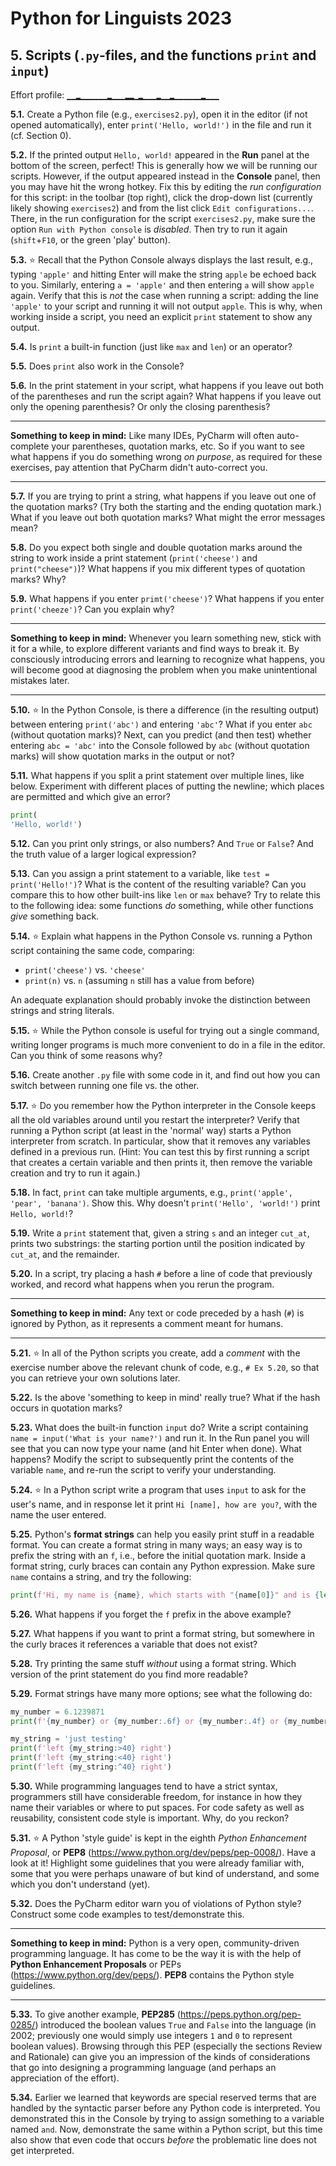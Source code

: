 # Python for Linguists 2023

## 5. Scripts (`.py`-files, and the functions `print` and `input`)

Effort profile: `▁▁▂▁▁▁▁▁▁▂▁▁▁▂▂▁▂▁▁▁▂▁▁▂▁▁▁▁▁▁▂▁▁▁` 



**5.1.** Create a Python file (e.g., `exercises2.py`), open it in the editor (if not opened automatically), enter `print('Hello, world!')` in the file and run it (cf. Section 0).

**5.2.** If the printed output `Hello, world!` appeared in the **Run** panel at the bottom of the screen, perfect! This is generally how we will be running our scripts. However, if the output appeared instead in the **Console** panel, then you may have hit the wrong hotkey. Fix this by editing the _run configuration_ for this script: in the toolbar (top right), click the drop-down list (currently likely showing `exercises2`) and from the list click `Edit configurations...`. There, in the run configuration for the script `exercises2.py`, make sure the option `Run with Python console` is _disabled_. Then try to run it again (`shift`+`F10`, or the green 'play' button).

**5.3.** ⭐ Recall that the Python Console always displays the last result, e.g., typing `'apple'` and hitting Enter will make the string `apple` be echoed back to you. Similarly, entering `a = 'apple'` and then entering `a` will show `apple` again. Verify that this is _not_ the case when running a script: adding the line `'apple'` to your script and running it will not output `apple`. This is why, when working inside a script, you need an explicit `print` statement to show any output.

**5.4.** Is `print` a built-in function (just like `max` and `len`) or an operator?

**5.5.** Does `print` also work in the Console?

**5.6.** In the print statement in your script, what happens if you leave out both of the parentheses and run the script again? What happens if you leave out only the opening parenthesis? Or only the closing parenthesis? <!-- TP2 -->

- - - - - -
**Something to keep in mind:** Like many IDEs, PyCharm will often auto-complete your parentheses, quotation marks, etc. So if you want to see what happens if you do something wrong _on purpose_, as required for these exercises, pay attention that PyCharm didn't auto-correct you.
- - - - -

**5.7.** If you are trying to print a string, what happens if you leave out one of the quotation marks? (Try both the starting and the ending quotation mark.) What if you leave out both quotation marks? What might the error messages mean? <!-- TP2 -->

**5.8.** Do you expect both single and double quotation marks around the string to work inside a print statement (`print('cheese')` and `print("cheese")`)? What happens if you mix different types of quotation marks? Why?

**5.9.** What happens if you enter `primt('cheese')`? What happens if you enter `print('cheeze')`? Can you explain why?

- - - - - -
**Something to keep in mind:** Whenever you learn something new, stick with it for a while, to explore different variants and find ways to break it. By consciously introducing errors and learning to recognize what happens, you will become good at diagnosing the problem when you make unintentional mistakes later.
- - - - -

**5.10.** ⭐ In the Python Console, is there a difference (in the resulting output) between entering `print('abc')` and entering `'abc'`? What if you enter `abc` (without quotation marks)? Next, can you predict (and then test) whether entering `abc = 'abc'` into the Console followed by `abc` (without quotation marks) will show quotation marks in the output or not? 

**5.11.** What happens if you split a print statement over multiple lines, like below. Experiment with different places of putting the newline; which places are permitted and which give an error?

```python
print(
'Hello, world!')
```

**5.12.** Can you print only strings, or also numbers? And `True` or `False`? And the truth value of a larger logical expression?

**5.13.** Can you assign a print statement to a variable, like `test = print('Hello!')`? What is the content of the resulting variable? Can you compare this to how other built-ins like `len` or `max` behave? Try to relate this to the following idea: some functions _do_ something, while other functions _give_ something back.

**5.14.** ⭐ Explain what happens in the Python Console vs. running a Python script containing the same code, comparing: 
- `print('cheese')` vs. `'cheese'` 
- `print(n)` vs. `n` (assuming `n` still has a value from before)

An adequate explanation should probably invoke the distinction between strings and string literals.

**5.15.** ⭐ While the Python console is useful for trying out a single command, writing longer programs is much more convenient to do in a file in the editor. Can you think of some reasons why?

**5.16.** Create another `.py` file with some code in it, and find out how you can switch between running one file vs. the other.

**5.17.** ⭐ Do you remember how the Python interpreter in the Console keeps all the old variables around until you restart the interpreter? Verify that running a Python script (at least in the 'normal' way) starts a Python interpreter from scratch. In particular, show that it removes any variables defined in a previous run. (Hint: You can test this by first running a script that creates a certain variable and then prints it, then remove the variable creation and try to run it again.)


**5.18.** In fact, `print` can take multiple arguments, e.g., `print('apple', 'pear', 'banana')`. Show this. Why doesn't `print('Hello', 'world!')` print `Hello, world!`?

**5.19.** Write a `print` statement that, given a string `s` and an integer `cut_at`, prints two substrings: the starting portion until the position indicated by `cut_at`, and the remainder.

**5.20.** In a script, try placing a hash `#` before a line of code that previously worked, and record what happens when you rerun the program.

- - - - - -
**Something to keep in mind:** Any text or code preceded by a hash (`#`) is ignored by Python, as it represents a comment meant for humans.
- - - - -

**5.21.** ⭐ In all of the Python scripts you create, add a _comment_ with the exercise number above the relevant chunk of code, e.g., `# Ex 5.20`, so that you can retrieve your own solutions later. 

**5.22.** Is the above 'something to keep in mind' really true? What if the hash occurs in quotation marks?

**5.23.** What does the built-in function `input` do? Write a script containing `name = input('What is your name?')` and run it. In the Run panel you will see that you can now type your name (and hit Enter when done). What happens? Modify the script to subsequently print the contents of the variable `name`, and re-run the script to verify your understanding.

**5.24.** ⭐ In a Python script write a program that uses `input` to ask for the user's name, and in response let it print `Hi [name], how are you?`, with the name the user entered.

**5.25.** Python's **format strings** can help you easily print stuff in a readable format. You can create a format string in many ways; an easy way is to prefix the string with an `f`, i.e., before the initial quotation mark. Inside a format string, curly braces can contain any Python expression. Make sure `name` contains a string, and try the following:

```python
print(f'Hi, my name is {name}, which starts with "{name[0]}" and is {len(name)} characters long!')
```

**5.26.** What happens if you forget the `f` prefix in the above example?

**5.27.** What happens if you want to print a format string, but somewhere in the curly braces it references a variable that does not exist?

**5.28.** Try printing the same stuff _without_ using a format string. Which version of the print statement do you find more readable?

**5.29.** Format strings have many more options; see what the following do:

```python
my_number = 6.1239871
print(f'{my_number} or {my_number:.6f} or {my_number:.4f} or {my_number:.2f}')

my_string = 'just testing'
print(f'left {my_string:>40} right')
print(f'left {my_string:<40} right')
print(f'left {my_string:^40} right')
```


**5.30.** While programming languages tend to have a strict syntax, programmers still have considerable freedom, for instance in how they name their variables or where to put spaces. For code safety as well as reusability, consistent code style is important. Why, do you reckon?

**5.31.** ⭐ A Python 'style guide' is kept in the eighth _Python Enhancement Proposal_, or **PEP8** (https://www.python.org/dev/peps/pep-0008/). Have a look at it! Highlight some guidelines that you were already familiar with, some that you were perhaps unaware of but kind of understand, and some which you don't understand (yet).


**5.32.** Does the PyCharm editor warn you of violations of Python style? Construct some code examples to test/demonstrate this.

- - - - - -
**Something to keep in mind:** Python is a very open, community-driven programming language. It has come to be the way it is with the help of **Python Enhancement Proposals** or PEPs (https://www.python.org/dev/peps/). **PEP8** contains the Python style guidelines.
- - - - -

**5.33.** To give another example, **PEP285** (https://peps.python.org/pep-0285/) introduced the boolean values `True` and `False` into the language (in 2002; previously one would simply use integers `1` and `0` to represent boolean values). Browsing through this PEP (especially the sections Review and Rationale) can give you an impression of the kinds of considerations that go into designing a programming language (and perhaps an appreciation of the effort).


**5.34.** Earlier we learned that keywords are special reserved terms that are handled by the syntactic parser before any Python code is interpreted. You demonstrated this in the Console by trying to assign something to a variable named `and`. Now, demonstrate the same within a Python script, but this time also show that even code that occurs _before_ the problematic line does not get interpreted.


